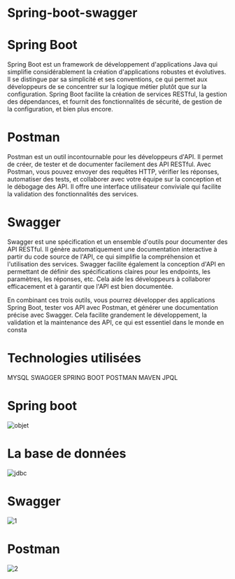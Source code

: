 # Spring-boot-swagger
# Spring Boot

Spring Boot est un framework de développement d'applications Java qui simplifie considérablement la création d'applications robustes et évolutives. Il se distingue par sa simplicité et ses conventions, ce qui permet aux développeurs de se concentrer sur la logique métier plutôt que sur la configuration. Spring Boot facilite la création de services RESTful, la gestion des dépendances, et fournit des fonctionnalités de sécurité, de gestion de la configuration, et bien plus encore.

# Postman

Postman est un outil incontournable pour les développeurs d'API. Il permet de créer, de tester et de documenter facilement des API RESTful. Avec Postman, vous pouvez envoyer des requêtes HTTP, vérifier les réponses, automatiser des tests, et collaborer avec votre équipe sur la conception et le débogage des API. Il offre une interface utilisateur conviviale qui facilite la validation des fonctionnalités des services.

# Swagger

Swagger est une spécification et un ensemble d'outils pour documenter des API RESTful. Il génère automatiquement une documentation interactive à partir du code source de l'API, ce qui simplifie la compréhension et l'utilisation des services. Swagger facilite également la conception d'API en permettant de définir des spécifications claires pour les endpoints, les paramètres, les réponses, etc. Cela aide les développeurs à collaborer efficacement et à garantir que l'API est bien documentée.

En combinant ces trois outils, vous pourrez développer des applications Spring Boot, tester vos API avec Postman, et générer une documentation précise avec Swagger. Cela facilite grandement le développement, la validation et la maintenance des API, ce qui est essentiel dans le monde en consta

# Technologies utilisées 

MYSQL
SWAGGER
SPRING BOOT
POSTMAN
MAVEN
JPQL

# Spring boot
![objet](https://github.com/ouarriorxx/Spring-boot-swagger/assets/143946046/c592ae3b-d522-440b-88eb-e0c780637f86)

# La base de données
![jdbc](https://github.com/ouarriorxx/Spring-boot-swagger/assets/143946046/2e5e4fb5-29e3-47f3-a73b-61af0cd050df)

# Swagger
![1](https://github.com/ouarriorxx/Spring-boot-swagger/assets/143946046/c5524c46-bdbb-4777-a50f-18f7c687457e)

# Postman
![2](https://github.com/ouarriorxx/Spring-boot-swagger/assets/143946046/d9b1bd4d-7237-4a88-bf14-6058a47599cf)
